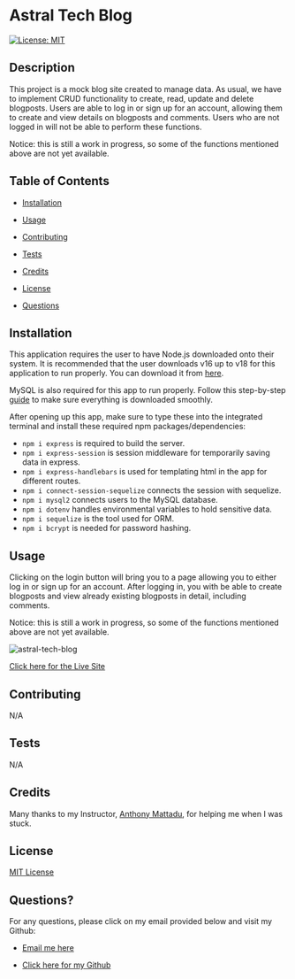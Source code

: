 # Astral Tech Blog

  [![License: MIT](https://img.shields.io/badge/License-MIT-yellow.svg)](https://opensource.org/licenses/MIT)
  ## Description

  This project is a mock blog site created to manage data. As usual, we have to implement CRUD functionality to create, read, update and delete blogposts. Users are able to log in or sign up for an account, allowing them to create and view details on blogposts and comments. Users who are not logged in will not be able to perform these functions. 

  Notice: this is still a work in progress, so some of the functions mentioned above are not yet available.  


  ## Table of Contents

  - [Installation](#installation)

  - [Usage](#usage)

  - [Contributing](#contributing)

  - [Tests](#tests)

  - [Credits](#credits)

  - [License](#license)

  - [Questions](#questions)


  ## Installation

  This application requires the user to have Node.js downloaded onto their system. It is recommended that the user downloads v16 up to v18 for this application to run properly. You can download it from [here](https://nodejs.org/en/blog/release/v16.16.0).

  MySQL is also required for this app to run properly. Follow this step-by-step [guide](https://coding-boot-camp.github.io/full-stack/mysql/mysql-installation-guide) to make sure everything is downloaded smoothly.

  After opening up this app, make sure to type these into the integrated terminal and install these required npm packages/dependencies: 
  - `npm i express` is required to build the server.
  - `npm i express-session` is session middleware for temporarily saving data in express.
  - `npm i express-handlebars` is used for templating html in the app for different routes.
  - `npm i connect-session-sequelize` connects the session with sequelize.
  - `npm i mysql2` connects users to the MySQL database.
  - `npm i dotenv` handles environmental variables to hold sensitive data.
  - `npm i sequelize` is the tool used for ORM.
  - `npm i bcrypt` is needed for password hashing.


  ## Usage

  Clicking on the login button will bring you to a page allowing you to either log in or sign up for an account. After logging in, you with be able to create blogposts and view already existing blogposts in detail, including comments. 

  Notice: this is still a work in progress, so some of the functions mentioned above are not yet available.

![astral-tech-blog](https://github.com/elvislau74/astral-tech-blog/assets/126195092/e4f1149a-b985-40d0-86ae-33f10e12ac55)

  [Click here for the Live Site](https://astral-tech-blog-bbff9a91f518.herokuapp.com/)


  ## Contributing

  N/A


  ## Tests

  N/A


  ## Credits

  Many thanks to my Instructor, [Anthony Mattadu](https://github.com/amaddatu), for helping me when I was stuck.


  ## License

  [MIT License](https://opensource.org/licenses/MIT)


  ## Questions?

  For any questions, please click on my email provided below and visit my Github:

  - [Email me here](mailto:elvislau74@gmail.com)

  - [Click here for my Github](https://github.com/elvislau74/)
